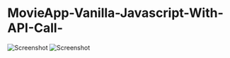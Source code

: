 # MovieApp-Vanilla-Javascript-With-API-Call-
![Screenshot](https://imgur.com/x6TJXqq)
![Screenshot](https://imgur.com/gZ5nIIR)

